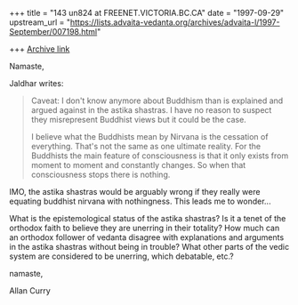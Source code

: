 +++
title = "143 un824 at FREENET.VICTORIA.BC.CA"
date = "1997-09-29"
upstream_url = "https://lists.advaita-vedanta.org/archives/advaita-l/1997-September/007198.html"

+++
[Archive link](https://lists.advaita-vedanta.org/archives/advaita-l/1997-September/007198.html)

Namaste,

Jaldhar writes:

>Caveat: I don't know anymore about Buddhism than is explained and argued
>against in the astika shastras.  I have no reason to suspect they
>misrepresent Buddhist views but it could be the case.
>
>I believe what the Buddhists mean by Nirvana is the cessation of
>everything.  That's not the same as one ultimate reality.  For the
>Buddhists the main feature of consciousness is that it only exists from
>moment to moment and constantly changes.  So when that consciousness stops
>there is nothing.
>

IMO, the astika shastras would be arguably wrong if they really were
equating buddhist nirvana with nothingness. This leads me to wonder...

What is the epistemological status of the astika shastras?
Is it a tenet of the orthodox faith to believe they are unerring
in their totality? How much can an orthodox follower of vedanta
disagree with explanations and arguments in the astika shastras
without being in trouble? What other parts of the vedic system
are considered to be unerring, which debatable, etc.?

namaste,

Allan Curry

